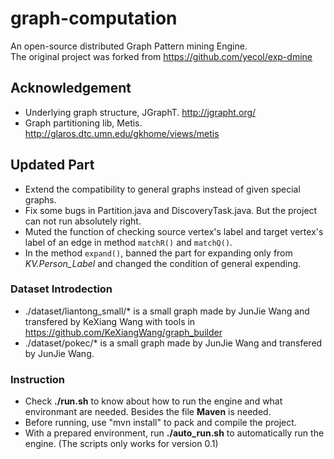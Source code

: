 # graph-computation

An open-source distributed Graph Pattern mining Engine.  
The original project was forked from https://github.com/yecol/exp-dmine  

## Acknowledgement  

- Underlying graph structure, JGraphT. http://jgrapht.org/  
- Graph partitioning lib, Metis. http://glaros.dtc.umn.edu/gkhome/views/metis  

## Updated Part  

- Extend the compatibility to general graphs instead of given special graphs.
- Fix some bugs in Partition.java and DiscoveryTask.java. But the project can not run absolutely right.
- Muted the function of checking source vertex's label and target vertex's label of an edge in method `matchR()` and `matchQ()`.
- In the method `expand()`, banned the part for expanding only from *KV.Person_Label* and changed the condition of general expending.

### Dataset Introdection  

- ./dataset/liantong_small/* is a small graph made by JunJie Wang and transfered by KeXiang Wang with tools in https://github.com/KeXiangWang/graph_builder  
- ./dataset/pokec/* is a small graph made by JunJie Wang and transfered by JunJie Wang.  

### Instruction  

- Check **./run.sh** to know about how to run the engine and what environmant are needed. Besides the file **Maven** is needed.
- Before running, use "mvn install" to pack and compile the project.
- With a prepared environment, run **./auto_run.sh** to automatically run the engine. (The scripts only works for version 0.1)
